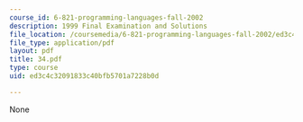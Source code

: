 ```yaml
---
course_id: 6-821-programming-languages-fall-2002
description: 1999 Final Examination and Solutions
file_location: /coursemedia/6-821-programming-languages-fall-2002/ed3c4c32091833c40bfb5701a7228b0d_34.pdf
file_type: application/pdf
layout: pdf
title: 34.pdf
type: course
uid: ed3c4c32091833c40bfb5701a7228b0d

---
```

None